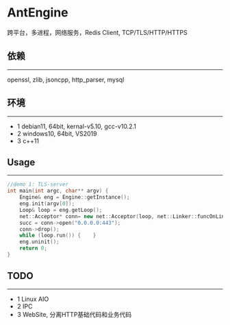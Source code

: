 AntEngine
====
跨平台，多进程，网络服务，Redis Client, TCP/TLS/HTTP/HTTPS

## 依赖
----
openssl, zlib, jsoncpp, http_parser, mysql

## 环境
----
+ 1 debian11, 64bit, kernal-v5.10, gcc-v10.2.1
+ 2 windows10, 64bit, VS2019
+ 3 c++11

## Usage
----

```cpp
//demo 1: TLS-server
int main(int argc, char** argv) {
    Engine& eng = Engine::getInstance();
    eng.init(argv[0]);
    Loop& loop = eng.getLoop();
    net::Acceptor* conn= new net::Acceptor(loop, net::Linker::funcOnLink, true?"TLS":nullptr);
    succ = conn->open("0.0.0.0:443");
    conn->drop();
    while (loop.run()) {    }
    eng.uninit();
    return 0;
}
```


## TODO
----
+ 1 Linux AIO
+ 2 IPC
+ 3 WebSite, 分离HTTP基础代码和业务代码
